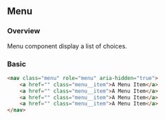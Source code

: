 ## Menu

### Overview
Menu component display a list of choices.

### Basic
```html
<nav class="menu" role="menu" aria-hidden="true">
    <a href="" class="menu__item">A Menu Item</a>
    <a href="" class="menu__item">A Menu Item</a>
    <a href="" class="menu__item">A Menu Item</a>
    <a href="" class="menu__item">A Menu Item</a>
</nav>
```
